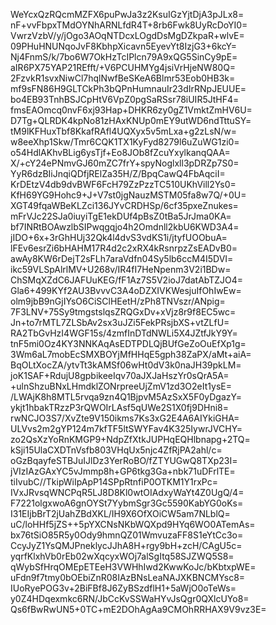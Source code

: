 WeYcxQzRQcmMZFX6puPwJa3z2KsuIGzYjtDjA3pJLx8=
nF+vvFbpxTMdOYNhARNLfdR4T+8rb6Fwk8UyRcDoYI0=
VwrzVzbV/y/jOgo3AOqNTDcxLOgdDsMgDZkpaR+wlvE=
09PHuHNUNqoJvF8KbhpXicavn5EyevYt8IzjG3+6kcY=
Nj4FnmS/k/7bo6W7OkHzTcIPlcn79A9xQG5SinCy9pE=
aIR6PX75YAP21REfft/+V6PCUHMYg4jsiVrHjeNW80Q=
2FzvkR1svxNiwCl7hqlNwfBeSKeA6Blmr53Eob0HB3k=
mf9sFN86H9GLTCkPh3bQPnHumnauIr23dIrRNpJEUUE=
bo4EB93TnhBSJCpHtV6VpZ0pgSaRSsr78iUIR5JtHF4=
fmsEAOmcq0nvF6xj93Hap+DHKR6zy0gZ1VmktZmHV6U=
D7Tg+QLRDK4kpNo81zHAxKNUp0mEY9utWD6ndTttuSY=
tM9lKFHuxTbf8KkafRAfl4UQXyx5v5mLxa+g2zLsN/w=
w8eeXhp1Skw/Tmr6CQK1TX1KyFyd8279l6uZuWG1zi0=
o54HdlAKhvBLig6ysTjf+Eo8JOb8fZcuYxylkanqQAA=
X/+cY24ePNmvGJ60mZC7frY+spyNoglxll3pDRZp7S0=
YyR6dzBIiJnqiQDfjRElZa35H/Z/BpqCawQ4FbAqciI=
KrDEtzV4db9dvBWF6FcH79ZzPzzTC510UKhVill2Ys0=
KfH69YG9Hohc9+J+V7st0jgNauzMSTM05fa8w7Q/+0U=
XGT49fqaWBeKLZci136JYvCRDHSp/6cf35pxeZnukes=
mFrVJc22SJa0iuyiTgE1ekDUf4pBsZ0tBa5JrJma0KA=
bf7INRtBOAwzlbSIPwqgqjo4h2Omdnll2kbU6KWD3A4=
jIDO+6x+3rGhHUj32Qk4l4dvS3vdKS1i/jtyfUOObuA=
lFEv6esrZi6bHAHM17R4d2c2xRX4kRsnrpzZsEADvB0=
awAy8KW6rDejT2sFLh7araVdfn04Sy5lb6ccM4I5DVI=
ikc59VLSpAlrlMV+U268v/IR4fI7HeNpenm3V2i1BDw=
ChSMqXZdC6JAFUuKEG/fF1Az7S5V2ioJ7datAbTZJO4=
Gla6+499KYf2AU3BvvvC3A4oDZXIVKWesjuIfOhIwEw=
olm9jbB9nGjIYsO6CiSClHEetH/zPh8TNVszr/ANpig=
7F3LNV+75Sy9tmgstslqsZRQGxDv+xVjz8r9f8EC5wc=
Jn+to7rMTL7ZLSbAv2sx3uJZi5FekPRsjbXS+vtZLfU=
RA2TbGvHzI4WGF15s/4zmfInDTdNWLi5X4JZtfJkY9Y=
tnF5mi0Oz4KY3NNKAqAsEDTPDLQjBUfGeZoOuEfXp1g=
3Wm6aL7mobEcSMXBOYjMfHHqE5gph38ZaPX/aMt+aiA=
BqOLtXocZA/ytvTt3kAMSf06wHt0dV3k0naJH39pkLM=
joK1SAF+RdujU8gpbikeeIqv70aJXJaHszYr0sQrA5A=
+ulnShzuBNxLHmdklZONrpreeUjZmV1zd3O2eIt1ysE=
/LWAjK8h8MTL5rvqa9zn4Q1BjpvM5AzSxX5F0yDgazY=
ykjt1hbakTRzzP3rQWOIrLAsf5qUWe2S1X0fj9DHni8=
rwNCJO3S7/XvZte9V150ikms7Ks3xG2E4A6AIYkiGHA=
ULVvs2m2gYP124m7kfTF5ltSWYFav4K325IywrJVCHY=
zo2QsXzYoRnKMGP9+NdpZfXtkJUPHqEQHlbnapg+2TQ=
kSji15UlaCXDTnVsfb803VHqUx5njc4ZfRjPA2ahl/c=
oGzBqayfeSTBJuIJlDz3YerRoBO/fZTYUGwQ8TXp23I=
jVIzIAzGAxYC5vJmmp8h+GP6tkg3Ga+nbk71uDFrlTE=
tiIvubC//TkipWiIpApP14SPpRtnfiP0OTKM1Y1rxPc=
IVxJRvsqWNCPqR5LJ8D8Kl0wtOIAdxyWaYt4Z0UgQ/4=
F7221olgxwoA6gnOYSt7YybmSgr3Gc5590KabYG0oKs=
I31EIjbBrT2jUahZBdXKL/IH9X6OfXOiCW5am7NLblQ=
uC/loHHf5jZS++5pYXCNsNKbWQXpd9HYq6WO0ATemAs=
bx76tSiO85R5y0Ody9hmnQZ01WmvuzaFF8S1eYtCc3o=
CcyJyZ1YsQMJPneklycJJhA8H+rgy9bH+zcH/CAgU5c=
yqrfKlxhVb0rEb02wXqcyxWOj7alSgItq58SJZWQ5S8=
qWybSfHrqOMEpETEeH3VWHhIwd2KwwKoJc/bKbtxpWE=
uFdn9f7tmy0bOEbiZnR08IAzBNsLeaNAJXKBNCMYsc8=
IUoRyePOG3v+2BiFBf8J6ZyBSzdflH1+5aWjO0oTeWs=
y0Z4HDqexmkc6RN/JbCcKvSSWaHYvJsQgr0QXlcUYo8=
Qs6fBwRwUN5+0TC+mE2DOhAgAa9CMOhRRHAX9V9vz3E=
